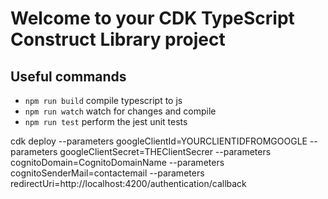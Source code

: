# Welcome to your CDK TypeScript Construct Library project

## Useful commands

* `npm run build`   compile typescript to js
* `npm run watch`   watch for changes and compile
* `npm run test`    perform the jest unit tests

cdk deploy 
--parameters googleClientId=YOURCLIENTIDFROMGOOGLE
--parameters googleClientSecret=THEClientSecrer 
--parameters cognitoDomain=CognitoDomainName 
--parameters cognitoSenderMail=contactemail 
--parameters redirectUri=http://localhost:4200/authentication/callback
